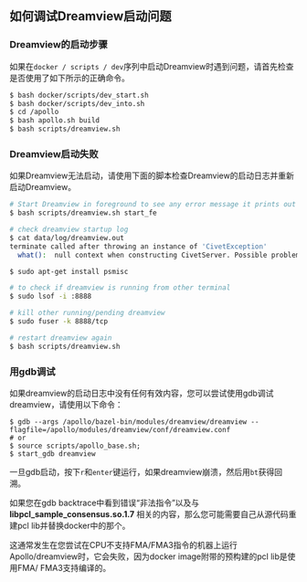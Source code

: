 ## 如何调试Dreamview启动问题

### Dreamview的启动步骤

如果在`docker / scripts / dev`序列中启动Dreamview时遇到问题，请首先检查是否使用了如下所示的正确命令。

```bash
$ bash docker/scripts/dev_start.sh
$ bash docker/scripts/dev_into.sh
$ cd /apollo
$ bash apollo.sh build
$ bash scripts/dreamview.sh
```
### Dreamview启动失败

如果Dreamview无法启动，请使用下面的脚本检查Dreamview的启动日志并重新启动Dreamview。

```bash
# Start Dreamview in foreground to see any error message it prints out during startup
$ bash scripts/dreamview.sh start_fe

# check dreamview startup log
$ cat data/log/dreamview.out
terminate called after throwing an instance of 'CivetException'
  what():  null context when constructing CivetServer. Possible problem binding to port.

$ sudo apt-get install psmisc

# to check if dreamview is running from other terminal
$ sudo lsof -i :8888

# kill other running/pending dreamview
$ sudo fuser -k 8888/tcp

# restart dreamview again
$ bash scripts/dreamview.sh
```

### 用gdb调试

如果dreamview的启动日志中没有任何有效内容，您可以尝试使用gdb调试dreamview，请使用以下命令：

```
$ gdb --args /apollo/bazel-bin/modules/dreamview/dreamview --flagfile=/apollo/modules/dreamview/conf/dreamview.conf
# or
$ source scripts/apollo_base.sh;
$ start_gdb dreamview
```

一旦gdb启动，按下`r`和`enter`键运行，如果dreamview崩溃，然后用`bt`获得回溯。

如果您在gdb backtrace中看到错误“非法指令”以及与 **libpcl_sample_consensus.so.1.7** 相关的内容，那么您可能需要自己从源代码重建pcl lib并替换docker中的那个。

这通常发生在您尝试在CPU不支持FMA/FMA3指令的机器上运行Apollo/dreamview时，它会失败，因为docker image附带的预构建的pcl lib是使用FMA/ FMA3支持编译的。